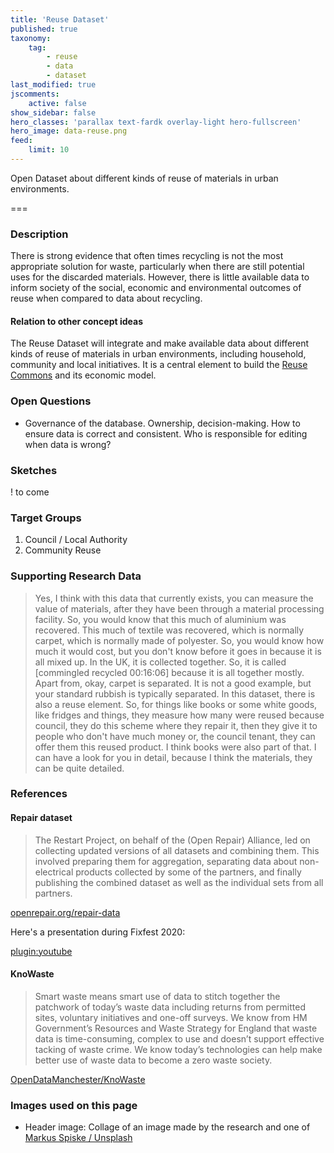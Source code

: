 ```yaml
---
title: 'Reuse Dataset'
published: true
taxonomy:
    tag:
        - reuse
        - data
        - dataset
last_modified: true
jscomments:
    active: false
show_sidebar: false
hero_classes: 'parallax text-fardk overlay-light hero-fullscreen'
hero_image: data-reuse.png
feed:
    limit: 10
---
```


Open Dataset about different kinds of reuse of materials in urban environments.

===

### Description

There is strong evidence that often times recycling is not the most appropriate solution for waste, particularly when there are still potential uses for the discarded materials. However, there is little available data to inform society of the social, economic and environmental outcomes of reuse when compared to data about recycling.

#### Relation to other concept ideas

The Reuse Dataset will integrate and make available data about different kinds of reuse of materials in urban environments, including household, community and local initiatives. It is a central element to build the [Reuse Commons](../reuse-commons) and its economic model.

### Open Questions

* Governance of the database. Ownership, decision-making. How to ensure data is correct and consistent. Who is responsible for editing when data is wrong?

### Sketches

! to come

### Target Groups

1. Council / Local Authority
1. Community Reuse

### Supporting Research Data

> Yes, I think with this data that currently exists, you can measure the value of materials, after they have been through a material processing facility. So, you would know that this much of aluminium was recovered. This much of textile was recovered, which is normally carpet, which is normally made of polyester. So, you would know how much it would cost, but you don't know before it goes in because it is all mixed up. In the UK, it is collected together.
So, it is called [commingled recycled 00:16:06] because it is all together mostly. Apart from, okay, carpet is separated. It is not a good example, but your standard rubbish is typically separated. In this dataset, there is also a reuse element.
So, for things like books or some white goods, like fridges and things, they measure how many were reused because council, they do this scheme where they repair it, then they give it to people who don't have much money or, the council tenant, they can offer them this reused product. I think books were also part of that. I can have a look for you in detail, because I think the materials, they can be quite detailed.

### References

#### Repair dataset

> The Restart Project, on behalf of the (Open Repair) Alliance, led on collecting updated versions of all datasets and combining them. This involved preparing them for aggregation, separating data about non-electrical products collected by some of the partners, and finally publishing the combined dataset as well as the individual sets from all partners.

[openrepair.org/repair-data](https://openrepair.org/repair-data/)

Here's a presentation during Fixfest 2020:

[plugin:youtube](https://www.youtube.com/watch?v=pFa7g66AEHk)

#### KnoWaste

> Smart waste means smart use of data to stitch together the patchwork of today’s waste data including returns from permitted sites, voluntary initiatives and one-off surveys. We know from HM Government’s Resources and Waste Strategy for England that waste data is time-consuming, complex to use and doesn’t support effective tacking of waste crime. We know today’s technologies can help make better use of waste data to become a zero waste society.

[OpenDataManchester/KnoWaste](https://github.com/OpenDataManchester/KnoWaste)

### Images used on this page

* Header image: Collage of an image made by the research and one of [Markus Spiske / Unsplash](https://unsplash.com/photos/gcgves5H_Ac)
